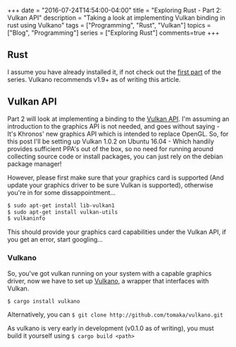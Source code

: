 +++
date = "2016-07-24T14:54:00-04:00"
title = "Exploring Rust - Part 2: Vulkan API"
description = "Taking a look at implementing Vulkan binding in rust using Vulkano"
tags = ["Programming", "Rust", "Vulkan"]
topics = ["Blog", "Programming"]
series = ["Exploring Rust"]
comments=true
+++

## Rust

I assume you have already installed it, if not check out the [first part](http://simonwillshire.com/blog/Exploring-Rust/) of the series. Vulkano recommends v1.9+ as of writing this article.

## Vulkan API

Part 2 will look at implementing a binding to the [Vulkan API](https://www.khronos.org/vulkan/). I'm assuming an introduction to the graphics API is not needed, and goes without saying - It's Khronos' new graphics API which is intended to replace OpenGL. So, for this post I'll be setting up Vulkan 1.0.2 on Ubuntu 16.04 - Which handily provides sufficient PPA's out of the box, so no need for running around collecting source code or install packages, you can just rely on the debian package manager!

However, please first make sure that your graphics card is supported (And update your graphics driver to be sure Vulkan is supported), otherwise you're in for some dissappointment...

```bash
$ sudo apt-get install lib-vulkan1
$ sudo apt-get install vulkan-utils
$ vulkaninfo
```

This should provide your graphics card capabilities under the Vulkan API, if you get an error, start googling...

### Vulkano

So, you've got vulkan running on your system with a capable graphics driver, now we have to set up [Vulkano](https://github.com/tomaka/vulkano), a wrapper that interfaces with Vulkan.

```bash
$ cargo install vulkano
```

Alternatively, you can `$ git clone http://github.com/tomaka/vulkano.git`

As vulkano is very early in development (v0.1.0 as of writing), you must build it yourself using `$ cargo build <path>`
